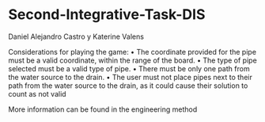# Second-Integrative-Task-DIS

Daniel Alejandro Castro y Katerine Valens

Considerations for playing the game:
•	The coordinate provided for the pipe must be a valid coordinate, within the range of the board.
•	The type of pipe selected must be a valid type of pipe.
•	There must be only one path from the water source to the drain. 
•	The user must not place pipes next to their path from the water source to the drain, as it could cause their solution to count as not valid

More information can be found in the engineering method
